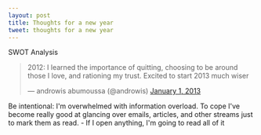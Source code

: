 ```yaml
---
layout: post
title: Thoughts for a new year
tweet: thoughts for a new year
---
```

SWOT Analysis
<notextile>
<blockquote class="twitter-tweet"><p>2012: I learned the importance of quitting, choosing to be around those I love, and rationing my trust. Excited to start 2013 much wiser</p>&mdash; androwis abumoussa (@androwis) <a href="https://twitter.com/androwis/status/285973294853787648">January 1, 2013</a></blockquote>
<script async src="//platform.twitter.com/widgets.js" charset="utf-8"></script>
</notextile>

Be intentional:
I'm overwhelmed with information overload. To cope I've become really good at glancing over emails, articles, and other streams just to mark them as read.
    - If I open anything, I'm going to read all of it
